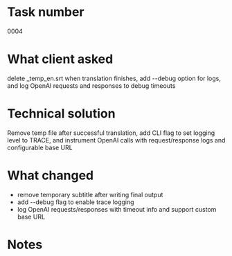 # Task number
0004
# What client asked
delete _temp_en.srt when translation finishes, add --debug option for logs, and log OpenAI requests and responses to debug timeouts
# Technical solution
Remove temp file after successful translation, add CLI flag to set logging level to TRACE, and instrument OpenAI calls with request/response logs and configurable base URL
# What changed
- remove temporary subtitle after writing final output
- add --debug flag to enable trace logging
- log OpenAI requests/responses with timeout info and support custom base URL
# Notes

